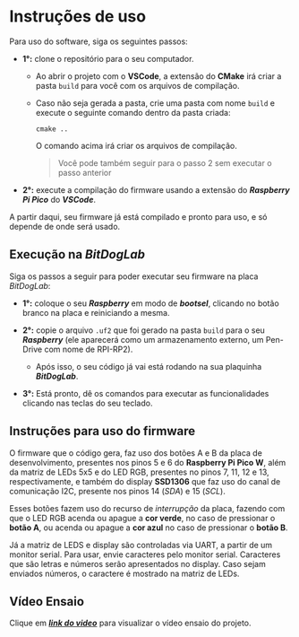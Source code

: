 # Instruções de uso

Para uso do software, siga os seguintes passos:

- **1°:** clone o repositório para o seu computador.

    - Ao abrir o projeto com o **VSCode**, a extensão do **CMake** irá criar a pasta ``build`` para você com os arquivos de compilação.

    - Caso não seja gerada a pasta, crie uma pasta com nome `build` e execute o seguinte comando dentro da pasta criada:
        
        ``cmake ..``

        O comando acima irá criar os arquivos de compilação.
        
        > Você pode também seguir para o passo 2 sem executar o passo anterior

- **2°:** execute a compilação do firmware usando a extensão do ***Raspberry Pi Pico*** do ***VSCode***.

A partir daqui, seu firmware já está compilado e pronto para uso, e só depende de onde será usado.

## Execução na *BitDogLab*

Siga os passos a seguir para poder executar seu firmware na placa *BitDogLab*:

- **1°:** coloque o seu ***Raspberry*** em modo de ***bootsel***, clicando no botão branco na placa e reiniciando a mesma.

- **2°:** copie o arquivo `.uf2` que foi gerado na pasta `build` para o seu ***Raspberry*** (ele aparecerá como um armazenamento externo, um Pen-Drive com nome de RPI-RP2).

    - Após isso, o seu código já vai está rodando na sua plaquinha ***BitDogLab***.

- **3°:** Está pronto, dê os comandos para executar as funcionalidades clicando nas teclas do seu teclado.

## Instruções para uso do firmware

O firmware que o código gera, faz uso dos botões A e B da placa de desenvolvimento, presentes nos pinos 5 e 6 do **Raspberry Pi Pico W**, além da matriz de LEDs 5x5 e do LED RGB, presentes no pinos 7, 11, 12 e 13, respectivamente, e também do display **SSD1306** que faz uso do canal de comunicação I2C, presente nos pinos 14 (*SDA*) e 15 (*SCL*).

Esses botões fazem uso do recurso de *interrupção* da placa, fazendo com que o LED RGB acenda ou apague a **cor verde**, no caso de pressionar o **botão A**, ou acenda ou apague a **cor azul** no caso de pressionar o **botão B**.

Já a matriz de LEDS e display são controladas via UART, a partir de um monitor serial. Para usar, envie caracteres pelo monitor serial. Caracteres que são letras e números serão apresentados no display. Caso sejam enviados números, o caractere é mostrado na matriz de LEDs.

## Vídeo Ensaio

Clique em ***[link do video](https://drive.google.com/file/d/1vsgxwYzQk_zL7GVnioR4XT7UeSVNTtEv/view?usp=sharing)*** para visualizar o vídeo ensaio do projeto.
